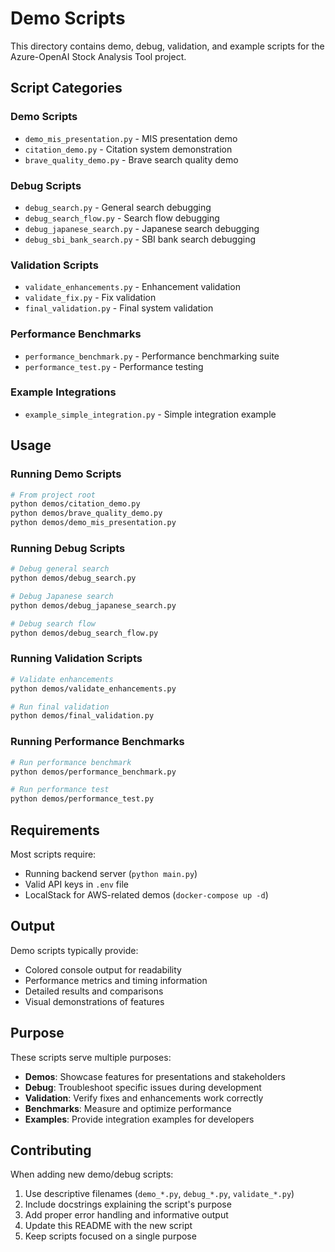 # Demo Scripts

This directory contains demo, debug, validation, and example scripts for the Azure-OpenAI Stock Analysis Tool project.

## Script Categories

### Demo Scripts
- `demo_mis_presentation.py` - MIS presentation demo
- `citation_demo.py` - Citation system demonstration
- `brave_quality_demo.py` - Brave search quality demo

### Debug Scripts
- `debug_search.py` - General search debugging
- `debug_search_flow.py` - Search flow debugging
- `debug_japanese_search.py` - Japanese search debugging
- `debug_sbi_bank_search.py` - SBI bank search debugging

### Validation Scripts
- `validate_enhancements.py` - Enhancement validation
- `validate_fix.py` - Fix validation
- `final_validation.py` - Final system validation

### Performance Benchmarks
- `performance_benchmark.py` - Performance benchmarking suite
- `performance_test.py` - Performance testing

### Example Integrations
- `example_simple_integration.py` - Simple integration example

## Usage

### Running Demo Scripts
```bash
# From project root
python demos/citation_demo.py
python demos/brave_quality_demo.py
python demos/demo_mis_presentation.py
```

### Running Debug Scripts
```bash
# Debug general search
python demos/debug_search.py

# Debug Japanese search
python demos/debug_japanese_search.py

# Debug search flow
python demos/debug_search_flow.py
```

### Running Validation Scripts
```bash
# Validate enhancements
python demos/validate_enhancements.py

# Run final validation
python demos/final_validation.py
```

### Running Performance Benchmarks
```bash
# Run performance benchmark
python demos/performance_benchmark.py

# Run performance test
python demos/performance_test.py
```

## Requirements

Most scripts require:
- Running backend server (`python main.py`)
- Valid API keys in `.env` file
- LocalStack for AWS-related demos (`docker-compose up -d`)

## Output

Demo scripts typically provide:
- Colored console output for readability
- Performance metrics and timing information
- Detailed results and comparisons
- Visual demonstrations of features

## Purpose

These scripts serve multiple purposes:
- **Demos**: Showcase features for presentations and stakeholders
- **Debug**: Troubleshoot specific issues during development
- **Validation**: Verify fixes and enhancements work correctly
- **Benchmarks**: Measure and optimize performance
- **Examples**: Provide integration examples for developers

## Contributing

When adding new demo/debug scripts:
1. Use descriptive filenames (`demo_*.py`, `debug_*.py`, `validate_*.py`)
2. Include docstrings explaining the script's purpose
3. Add proper error handling and informative output
4. Update this README with the new script
5. Keep scripts focused on a single purpose
